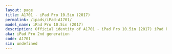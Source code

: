 ```yaml
---
layout: page
title: A1701 - iPad Pro 10.5in (2017)
permalink: /ipads/iPad-A1701/
model_name: iPad Pro 10.5in (2017)
description: Official identity of A1701 - iPad Pro 10.5in (2017) iPad Pro 2nd generation. 3 Best compatible iPad cases for iPad Pro 10.5in (2017). 3 Best compatible iPad pens for iPad Pro 10.5in (2017). 3 Best compatible iPad chargers for iPad Pro 10.5in (2017). 3 Best compatible keyboards for iPad Pro 10.5in (2017).
aka: iPad Pro 2nd generation
code: A1701
sim: undefined
---
```

